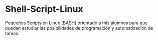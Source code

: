 # Shell-Script-Linux
Pequeños Scripts en Linux (BASH) orientado a mis alumnos para que puedan estudiar las posibilidades de programación y automatización de tareas.

